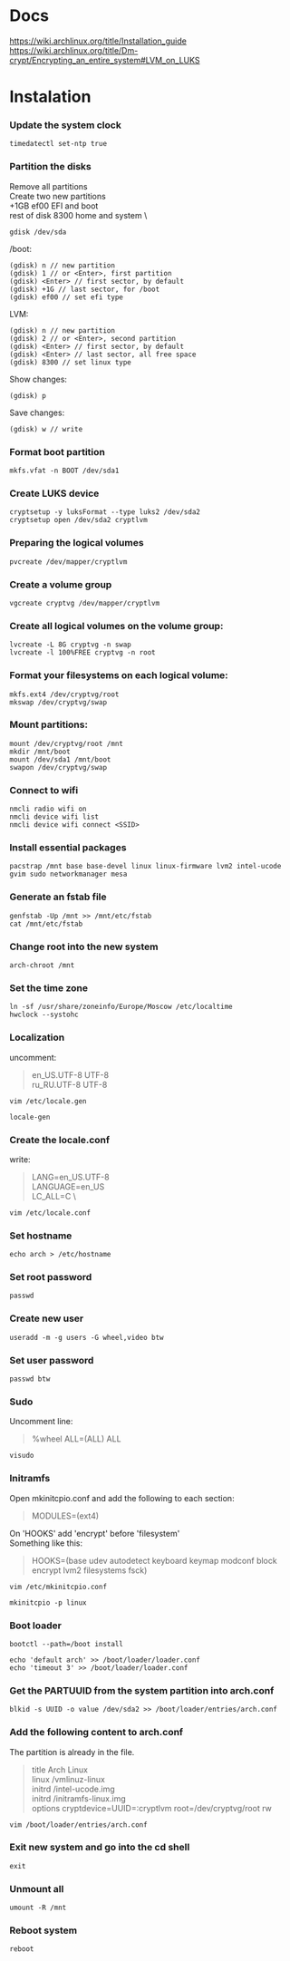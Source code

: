 # Docs

https://wiki.archlinux.org/title/Installation_guide \
https://wiki.archlinux.org/title/Dm-crypt/Encrypting_an_entire_system#LVM_on_LUKS

# Instalation

### Update the system clock

    timedatectl set-ntp true

### Partition the disks
Remove all partitions \
Create two new partitions \
+1GB           ef00   EFI and boot \
rest of disk   8300   home and system \

    gdisk /dev/sda

/boot:

    (gdisk) n // new partition
    (gdisk) 1 // or <Enter>, first partition
    (gdisk) <Enter> // first sector, by default
    (gdisk) +1G // last sector, for /boot
    (gdisk) ef00 // set efi type

LVM:

    (gdisk) n // new partition
    (gdisk) 2 // or <Enter>, second partition
    (gdisk) <Enter> // first sector, by default
    (gdisk) <Enter> // last sector, all free space
    (gdisk) 8300 // set linux type

Show changes:

    (gdisk) p

Save changes:

    (gdisk) w // write

### Format boot partition

    mkfs.vfat -n BOOT /dev/sda1

### Create LUKS device

    cryptsetup -y luksFormat --type luks2 /dev/sda2
    cryptsetup open /dev/sda2 cryptlvm

### Preparing the logical volumes

    pvcreate /dev/mapper/cryptlvm

### Create a volume group

    vgcreate cryptvg /dev/mapper/cryptlvm

### Create all logical volumes on the volume group:

    lvcreate -L 8G cryptvg -n swap
    lvcreate -l 100%FREE cryptvg -n root

### Format your filesystems on each logical volume:

    mkfs.ext4 /dev/cryptvg/root
    mkswap /dev/cryptvg/swap

### Mount partitions:

    mount /dev/cryptvg/root /mnt
    mkdir /mnt/boot
    mount /dev/sda1 /mnt/boot
    swapon /dev/cryptvg/swap

### Connect to wifi

    nmcli radio wifi on
    nmcli device wifi list
    nmcli device wifi connect <SSID>

### Install essential packages

    pacstrap /mnt base base-devel linux linux-firmware lvm2 intel-ucode gvim sudo networkmanager mesa

### Generate an fstab file

    genfstab -Up /mnt >> /mnt/etc/fstab
    cat /mnt/etc/fstab

### Change root into the new system

    arch-chroot /mnt

### Set the time zone

    ln -sf /usr/share/zoneinfo/Europe/Moscow /etc/localtime
    hwclock --systohc

### Localization
uncomment:

>en_US.UTF-8 UTF-8 \
>ru_RU.UTF-8 UTF-8

    vim /etc/locale.gen

    locale-gen

### Create the locale.conf
write:

>LANG=en_US.UTF-8 \
>LANGUAGE=en_US \
>LC_ALL=C \

    vim /etc/locale.conf

### Set hostname

    echo arch > /etc/hostname

### Set root password

    passwd

### Create new user

    useradd -m -g users -G wheel,video btw

### Set user password

    passwd btw

### Sudo
Uncomment line:
>%wheel ALL=(ALL) ALL

    visudo

### Initramfs
Open mkinitcpio.conf and add the following to each section:

>MODULES=(ext4)

On 'HOOKS' add 'encrypt' before 'filesystem' \
Something like this:

>HOOKS=(base udev autodetect keyboard keymap modconf block encrypt lvm2 filesystems fsck)

    vim /etc/mkinitcpio.conf

    mkinitcpio -p linux

### Boot loader

    bootctl --path=/boot install

    echo 'default arch' >> /boot/loader/loader.conf
    echo 'timeout 3' >> /boot/loader/loader.conf

### Get the PARTUUID from the system partition into arch.conf

    blkid -s UUID -o value /dev/sda2 >> /boot/loader/entries/arch.conf

### Add the following content to arch.conf
The partition <UUID> is already in the file.

>title Arch Linux \
>linux /vmlinuz-linux \
>initrd /intel-ucode.img \
>initrd /initramfs-linux.img \
>options cryptdevice=UUID=<UUID>:cryptlvm root=/dev/cryptvg/root rw 

    vim /boot/loader/entries/arch.conf

### Exit new system and go into the cd shell

    exit

### Unmount all

    umount -R /mnt

### Reboot system

    reboot
